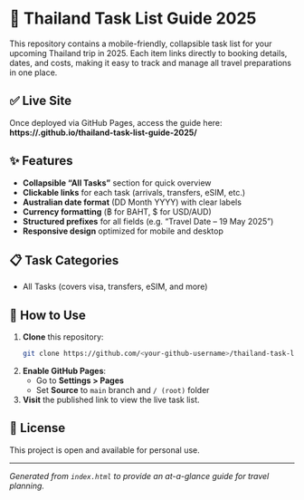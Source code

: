 # 📝 Thailand Task List Guide 2025

This repository contains a mobile-friendly, collapsible task list for your upcoming Thailand trip in 2025. Each item links directly to booking details, dates, and costs, making it easy to track and manage all travel preparations in one place.

## ✅ Live Site
Once deployed via GitHub Pages, access the guide here:  
**https://<your-github-username>.github.io/thailand-task-list-guide-2025/**

## ✨ Features
- **Collapsible “All Tasks”** section for quick overview  
- **Clickable links** for each task (arrivals, transfers, eSIM, etc.)  
- **Australian date format** (DD Month YYYY) with clear labels  
- **Currency formatting** (฿ for BAHT, $ for USD/AUD)  
- **Structured prefixes** for all fields (e.g. “Travel Date – 19 May 2025”)  
- **Responsive design** optimized for mobile and desktop

## 📋 Task Categories
- All Tasks (covers visa, transfers, eSIM, and more)

## 🔧 How to Use
1. **Clone** this repository:  
   ```bash
   git clone https://github.com/<your-github-username>/thailand-task-list-guide-2025.git
   ```
2. **Enable GitHub Pages**:  
   - Go to **Settings > Pages**  
   - Set **Source** to `main` branch and `/ (root)` folder  
3. **Visit** the published link to view the live task list.

## 📄 License
This project is open and available for personal use.

---

*Generated from `index.html` to provide an at-a-glance guide for travel planning.*  
